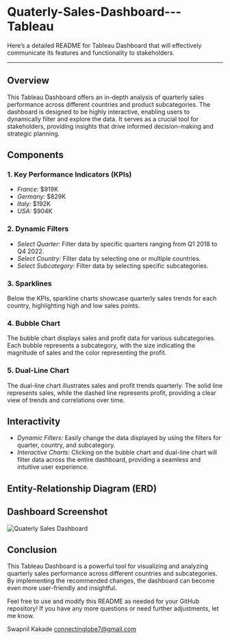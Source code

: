 # Quaterly-Sales-Dashboard---Tableau

Here’s a detailed README for Tableau Dashboard that will effectively communicate its features and functionality to stakeholders.

---

## Overview
This Tableau Dashboard offers an in-depth analysis of quarterly sales performance across different countries and product subcategories. The dashboard is designed to be highly interactive, enabling users to dynamically filter and explore the data. It serves as a crucial tool for stakeholders, providing insights that drive informed decision-making and strategic planning.

## Components

### 1. Key Performance Indicators (KPIs)
- *France:* $919K
- *Germany:* $829K
- *Italy:* $192K
- *USA:* $904K

### 2. Dynamic Filters
- *Select Quarter:* Filter data by specific quarters ranging from Q1 2018 to Q4 2022.
- *Select Country:* Filter data by selecting one or multiple countries.
- *Select Subcategory:* Filter data by selecting specific subcategories.
  
### 3. Sparklines
Below the KPIs, sparkline charts showcase quarterly sales trends for each country, highlighting high and low sales points.

### 4. Bubble Chart
The bubble chart displays sales and profit data for various subcategories. Each bubble represents a subcategory, with the size indicating the magnitude of sales and the color representing the profit.

### 5. Dual-Line Chart
The dual-line chart illustrates sales and profit trends quarterly. The solid line represents sales, while the dashed line represents profit, providing a clear view of trends and correlations over time.

## Interactivity
- *Dynamic Filters:* Easily change the data displayed by using the filters for quarter, country, and subcategory.
- *Interactive Charts:* Clicking on the bubble chart and dual-line chart will filter data across the entire dashboard, providing a seamless and intuitive user experience.

## Entity-Relationship Diagram (ERD)

## Dashboard Screenshot
![Quaterly Sales Dashboard](https://github.com/user-attachments/assets/4b624c71-7f3f-4f38-9d5f-db4a0ffd0cba)

## Conclusion
This Tableau Dashboard is a powerful tool for visualizing and analyzing quarterly sales performance across different countries and subcategories. By implementing the recommended changes, the dashboard can become even more user-friendly and insightful.

Feel free to use and modify this README as needed for your GitHub repository! If you have any more questions or need further adjustments, let me know.

Swapnil Kakade
connectinglobe7@gmail.com
